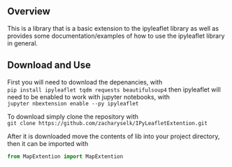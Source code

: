 ## Overview
This is a library that is a basic extension to the ipyleaflet library as well as provides some documentation/examples of how to use the ipyleaflet library in general. 

## Download and Use
First you will need to download the depenancies, with<br>
  ```pip install ipyleaflet tqdm requests beautifulsoup4```
 then ipyleaflet will need to be enabled to work with jupyter notebooks, with<br>
  ```jupyter nbextension enable --py ipyleaflet```
  

To download simply clone the repository with<br>
```git clone https://github.com/zacharyselk/IPyLeafletExtention.git```

After it is downloaded move the contents of lib into your project directory, then it can be imported with 
```py
from MapExtention import MapExtention
```
